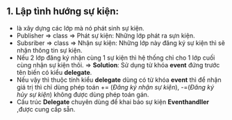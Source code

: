 ## **1. Lập tình hướng sự kiện:**
- là xây dựng các lớp mà nó phát sinh sự kiện.
- Publisher => class => Phát sự kiện: Những lớp phát ra sựn kiện.
- Subsriber => class => Nhận sự kiện: Những lớp này đăng ký sự kiện thì sẽ nhận thông tin sự kiện.
- Nếu 2 lớp đăng ký nhận cùng 1 sự kiện thì hệ thống chỉ cho 1 lớp cuối cùng nhận sự kiện thôi. => **Solution**: Sử dụng từ khóa **event** đứng trước tên biến có kiểu **delegate**.
- Nếu vậy thì thuộc tính kiểu **delegate** dùng có từ khóa **event** thì để nhận giá trị thì chỉ dùng phép toán += (_Đăng ký nhận sự kiện_), -=(_Đăng ký hủy sự kiện_) không được dùng phép toán gán.
- Cấu trúc **Delegate** chuyên dùng để khai báo sự kiện **Eventhandller** ,được cung cấp sẵn.